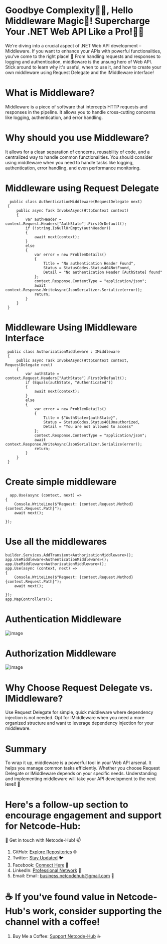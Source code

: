 # Goodbye Complexity🙋‍♂️, Hello Middleware Magic👋! Supercharge Your .NET Web API Like a Pro!🚀🔥
 We're diving into a crucial aspect of .NET Web API development – Middleware. If you want to enhance your APIs with powerful functionalities, you've come to the right place! 🎉
 From handling requests and responses to logging and authentication, middleware is the unsung hero of Web API. Stick around to learn why it's useful, when to use it, and how to create your own middleware using Request Delegate and the IMiddleware interface!

 # What is Middleware?
 Middleware is a piece of software that intercepts HTTP requests and responses in the pipeline. It allows you to handle cross-cutting concerns like logging, authentication, and error handling.

 # Why should you use Middleware?
 It allows for a clean separation of concerns, reusability of code, and a centralized way to handle common functionalities. You should consider using middleware when you need to handle tasks like logging, authentication, error handling, and even performance monitoring.

 #  Middleware using Request Delegate
      public class AuthenticationMiddleware(RequestDelegate next)
     {
         public async Task InvokeAsync(HttpContext context)
         {
             var authHeader = context.Request.Headers["AuthState"].FirstOrDefault();
             if (!string.IsNullOrEmpty(authHeader))
             {
                 await next(context);
             }
             else
             {
                 var error = new ProblemDetails()
                 {
                     Title = "No authentication Header Found",
                     Status = StatusCodes.Status404NotFound,
                     Detail = "No authentication Header [AuthState] found"
                 };
                 context.Response.ContentType = "application/json";
                 await context.Response.WriteAsync(JsonSerializer.Serialize(error));
                 return;
             }
         }
     }

# Middleware Using IMiddleware Interface
     public class AuthorizationMiddleware : IMiddleware
     {
         public async Task InvokeAsync(HttpContext context, RequestDelegate next)
         {
             var authState = context.Request.Headers["AuthState"].FirstOrDefault();
             if (Equals(authState, "Authenticated"))
             {
                 await next(context);
             }
             else
             {
                 var error = new ProblemDetails()
                 {
                     Title = $"AuthState={authState}",
                     Status = StatusCodes.Status401Unauthorized,
                     Detail = "You are not allowed to access"
                 };
                 context.Response.ContentType = "application/json";
                 await context.Response.WriteAsync(JsonSerializer.Serialize(error));
                 return;
             }
         }
     }

  # Create simple middleware
      app.Use(async (context, next) =>
    {
        Console.WriteLine($"Request: {context.Request.Method} {context.Request.Path}");
        await next();
    
    });

  # Use all the middlewares
    builder.Services.AddTransient<AuthorizationMiddleware>();
    app.UseMiddleware<AuthenticationMiddleware>();
    app.UseMiddleware<AuthorizationMiddleware>();
    app.Use(async (context, next) =>
    {
        Console.WriteLine($"Request: {context.Request.Method} {context.Request.Path}");
        await next();
    
    });
    app.MapControllers();

# Authentication Middleware
  ![image](https://github.com/Netcode-Hub/DemoMiddlewareInWebAPI/assets/110794348/3e109307-454a-43a8-804d-371779880757)

# Authorization Middleware
![image](https://github.com/Netcode-Hub/DemoMiddlewareInWebAPI/assets/110794348/aa896aa5-575f-44b3-9763-caeef42a59ba)

# Why Choose Request Delegate vs. IMiddleware?
Use Request Delegate for simple, quick middleware where dependency injection is not needed. Opt for IMiddleware when you need a more organized structure and want to leverage dependency injection for your middleware.

# Summary
To wrap it up, middleware is a powerful tool in your Web API arsenal. It helps you manage common tasks efficiently. Whether you choose Request Delegate or IMiddleware depends on your specific needs. Understanding and implementing middleware will take your API development to the next level! 🚀

# Here's a follow-up section to encourage engagement and support for Netcode-Hub:
🌟 Get in touch with Netcode-Hub! 📫
1. GitHub: [Explore Repositories](https://github.com/Netcode-Hub/Netcode-Hub) 🌐
2. Twitter: [Stay Updated](https://twitter.com/NetcodeHub) 🐦
3. Facebook: [Connect Here](https://web.facebook.com/NetcodeHub) 📘
4. LinkedIn: [Professional Network](https://www.linkedin.com/in/netcode-hub-90b188258/) 🔗
5. Email: Email: [business.netcodehub@gmail.com](mailto:business.netcodehub@gmail.com) 📧
   
# ☕️ If you've found value in Netcode-Hub's work, consider supporting the channel with a coffee!
1. Buy Me a Coffee: [Support Netcode-Hub](https://www.buymeacoffee.com/NetcodeHub) ☕️
